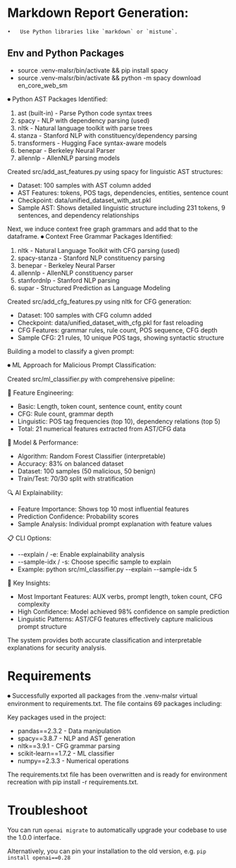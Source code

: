 # Markdown Report Generation:
	•	Use Python libraries like `markdown` or `mistune`.
## Env and Python Packages 

- source .venv-malsr/bin/activate && pip install spacy
- source .venv-malsr/bin/activate && python -m spacy download en_core_web_sm

⏺ Python AST Packages Identified:

  1. ast (built-in) - Parse Python code syntax trees
  2. spacy - NLP with dependency parsing (used)
  3. nltk - Natural language toolkit with parse trees
  4. stanza - Stanford NLP with constituency/dependency parsing
  5. transformers - Hugging Face syntax-aware models
  6. benepar - Berkeley Neural Parser
  7. allennlp - AllenNLP parsing models

Created src/add_ast_features.py using spacy for linguistic AST structures:

  - Dataset: 100 samples with AST column added
  - AST Features: tokens, POS tags, dependencies, entities, sentence count
  - Checkpoint: data/unified_dataset_with_ast.pkl
  - Sample AST: Shows detailed linguistic structure including 231 tokens, 9 sentences, and dependency relationships

Next, we induce context free graph grammars and add that to the dataframe.
⏺ Context Free Grammar Packages Identified:

  1. nltk - Natural Language Toolkit with CFG parsing (used)
  2. spacy-stanza - Stanford NLP constituency parsing
  3. benepar - Berkeley Neural Parser
  4. allennlp - AllenNLP constituency parser
  5. stanfordnlp - Stanford NLP parsing
  6. supar - Structured Prediction as Language Modeling

  Created src/add_cfg_features.py using nltk for CFG generation:

  - Dataset: 100 samples with CFG column added
  - Checkpoint: data/unified_dataset_with_cfg.pkl for fast reloading
  - CFG Features: grammar rules, rule count, POS sequence, CFG depth
  - Sample CFG: 21 rules, 10 unique POS tags, showing syntactic structure

Building a model to classify a given prompt:

⏺ ML Approach for Malicious Prompt Classification:

  Created src/ml_classifier.py with comprehensive pipeline:

  🔧 Feature Engineering:
  - Basic: Length, token count, sentence count, entity count
  - CFG: Rule count, grammar depth
  - Linguistic: POS tag frequencies (top 10), dependency relations (top 5)
  - Total: 21 numerical features extracted from AST/CFG data

  🤖 Model & Performance:
  - Algorithm: Random Forest Classifier (interpretable)
  - Accuracy: 83% on balanced dataset
  - Dataset: 100 samples (50 malicious, 50 benign)
  - Train/Test: 70/30 split with stratification

  🔍 AI Explainability:
  - Feature Importance: Shows top 10 most influential features
  - Prediction Confidence: Probability scores
  - Sample Analysis: Individual prompt explanation with feature values

  📋 CLI Options:
  - --explain / -e: Enable explainability analysis
  - --sample-idx / -s: Choose specific sample to explain
  - Example: python src/ml_classifier.py --explain --sample-idx 5

  🎯 Key Insights:
  - Most Important Features: AUX verbs, prompt length, token count, CFG complexity
  - High Confidence: Model achieved 98% confidence on sample prediction
  - Linguistic Patterns: AST/CFG features effectively capture malicious prompt structure

  The system provides both accurate classification and interpretable explanations for security analysis.

# Requirements


⏺ Successfully exported all packages from the .venv-malsr virtual environment to requirements.txt. The file contains
  69 packages including:

  Key packages used in the project:
  - pandas==2.3.2 - Data manipulation
  - spacy==3.8.7 - NLP and AST generation
  - nltk==3.9.1 - CFG grammar parsing
  - scikit-learn==1.7.2 - ML classifier
  - numpy==2.3.3 - Numerical operations

  The requirements.txt file has been overwritten and is ready for environment recreation with pip install -r
  requirements.txt.


# Troubleshoot

You can run `openai migrate` to automatically upgrade your codebase to use the 1.0.0 interface. 

Alternatively, you can pin your installation to the old version, e.g. `pip install openai==0.28`



